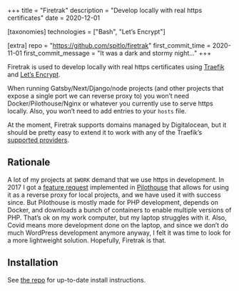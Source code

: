 +++
title = "Firetrak"
description = "Develop locally with real https certificates"
date = 2020-12-01

[taxonomies]
technologies = ["Bash", "Let’s Encrypt"]

[extra]
repo = "https://github.com/spitlo/firetrak"
first_commit_time = 2020-11-01
first_commit_message = "It was a dark and stormy night..."
+++

Firetrak is used to develop locally with real https certificates using [Traefik](https://traefik.io) and [Let’s Encrypt](https://letsencrypt.org/).

When running Gatsby/Next/Django/node projects (and other projects that expose a single port we can reverse proxy to) you won’t need Docker/Pilothouse/Nginx or whatever you currently use to serve https locally. Also, you won’t need to add entries to your `hosts` file.

At the moment, Firetrak supports domains managed by Digitalocean, but it should be pretty easy to extend it to work with any of the Traefik’s [supported providers](https://doc.traefik.io/traefik/https/acme/#providers).

## Rationale

A lot of my projects at `$WORK` demand that we use https in development. In 2017 I got a [feature request](https://github.com/Pilothouse-App/Pilothouse/issues/93) implemented in [Pilothouse](https://www.pilothouse-app.org/) that allows for using it as a reverse proxy for local projects, and we have used it with success since. But Pilothouse is mostly made for PHP development, depends on Docker, and downloads a bunch of containers to enable multiple versions of PHP. That’s ok on my work computer, but my laptop struggles with it. Also, Covid means more development done on the laptop, and since we don’t do much WordPress development anymore anyway, I felt it was time to look for a more lightweight solution. Hopefully, Firetrak is that.

## Installation

See [the repo](https://github.com/spitlo/firetrak) for up-to-date install instructions.
